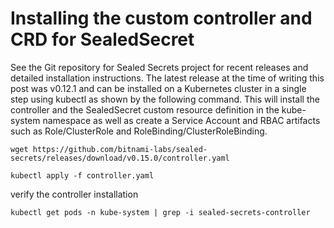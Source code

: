 # Installing the custom controller and CRD for SealedSecret

See the Git repository for Sealed Secrets project for recent releases and detailed installation instructions. The latest release at the time of writing this post was v0.12.1 and can be installed on a Kubernetes cluster in a single step using kubectl as shown by the following command. This will install the controller and the SealedSecret custom resource definition in the kube-system namespace as well as create a Service Account and RBAC artifacts such as Role/ClusterRole and RoleBinding/ClusterRoleBinding.

```
wget https://github.com/bitnami-labs/sealed-secrets/releases/download/v0.15.0/controller.yaml

kubectl apply -f controller.yaml
```

verify the controller installation

```
kubectl get pods -n kube-system | grep -i sealed-secrets-controller
```
